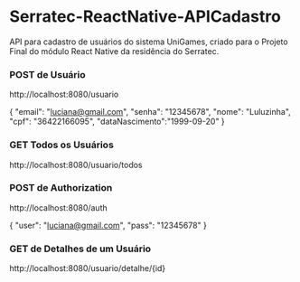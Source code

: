 # Serratec-ReactNative-APICadastro
API para cadastro de usuários do sistema UniGames,  criado para o Projeto Final do módulo React Native da residência do Serratec.


<h3>POST de Usuário</h3>
http://localhost:8080/usuario

{
	"email": "luciana@gmail.com",
	"senha": "12345678",
	"nome": "Luluzinha",
	"cpf": "36422166095",
	"dataNascimento":"1999-09-20"
}


<h3>GET Todos os Usuários</h3>
http://localhost:8080/usuario/todos


<h3>POST de Authorization</h3>
http://localhost:8080/auth

{
	"user": "luciana@gmail.com",
	"pass": "12345678"
}


<h3>GET de Detalhes de um Usuário</h3>
http://localhost:8080/usuario/detalhe/{id}
